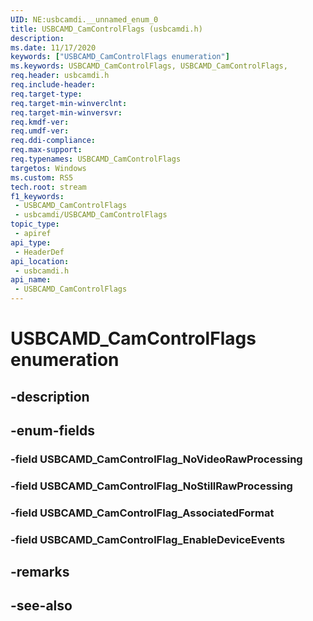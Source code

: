 ```yaml
---
UID: NE:usbcamdi.__unnamed_enum_0
title: USBCAMD_CamControlFlags (usbcamdi.h)
description: 
ms.date: 11/17/2020
keywords: ["USBCAMD_CamControlFlags enumeration"]
ms.keywords: USBCAMD_CamControlFlags, USBCAMD_CamControlFlags,
req.header: usbcamdi.h
req.include-header: 
req.target-type: 
req.target-min-winverclnt: 
req.target-min-winversvr: 
req.kmdf-ver: 
req.umdf-ver: 
req.ddi-compliance: 
req.max-support: 
req.typenames: USBCAMD_CamControlFlags
targetos: Windows
ms.custom: RS5
tech.root: stream
f1_keywords:
 - USBCAMD_CamControlFlags
 - usbcamdi/USBCAMD_CamControlFlags
topic_type:
 - apiref
api_type:
 - HeaderDef
api_location:
 - usbcamdi.h
api_name:
 - USBCAMD_CamControlFlags
---
```


# USBCAMD_CamControlFlags enumeration

## -description

## -enum-fields

### -field USBCAMD_CamControlFlag_NoVideoRawProcessing

### -field USBCAMD_CamControlFlag_NoStillRawProcessing

### -field USBCAMD_CamControlFlag_AssociatedFormat

### -field USBCAMD_CamControlFlag_EnableDeviceEvents

## -remarks

## -see-also
